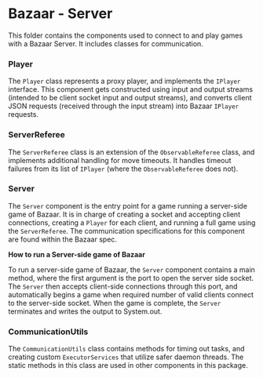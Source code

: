 # Bazaar - Server
This folder contains the components used to connect to and play games with a Bazaar Server. It includes classes for
communication.

### Player
The `Player` class represents a proxy player, and implements the `IPlayer` interface. This component gets constructed using
input and output streams (intended to be client socket input and output streams), and converts client JSON requests (received through the input stream)
into Bazaar `IPlayer` requests.

### ServerReferee
The `ServerReferee` class is an extension of the `ObservableReferee` class, and implements additional handling for move timeouts.
It handles timeout failures from its list of `IPlayer` (where the `ObservableReferee` does not).

### Server
The `Server` component is the entry point for a game running a server-side game of Bazaar. It is in charge of creating a socket
and accepting client connections, creating a `Player` for each client, and running a full game using the `ServerReferee`.
The communication specifications for this component are found within the Bazaar spec.

__How to run a Server-side game of Bazaar__ 

To run a server-side game of Bazaar, the `Server` component contains a main method, where the first argument is the port to
open the server side socket. The `Server` then accepts client-side connections through this port, and automatically begins a game when
required number of valid clients connect to the server-side socket. When the game is complete, the `Server` terminates
and writes the output to System.out.

### CommunicationUtils
The `CommunicationUtils` class contains methods for timing out tasks, and creating custom `ExecutorServices` that utilize 
safer daemon threads. The static methods in this class are used in other components in this package.